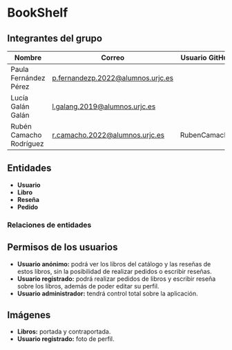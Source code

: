 # BookShelf
## Integrantes del grupo
| Nombre                  | Correo                            | Usuario GitHub |
|-------------------------|-----------------------------------|----------------|
| Paula Fernández Pérez   | p.fernandezp.2022@alumnos.urjc.es |                |
| Lucía Galán Galán       | l.galang.2019@alumnos.urjc.es     |                |
| Rubén Camacho Rodríguez | r.camacho.2022@alumnos.urjc.es    | RubenCamach0   |

## Entidades
* **Usuario**
* **Libro**
* **Reseña**
* **Pedido**
### Relaciones de entidades

## Permisos de los usuarios
* **Usuario anónimo:** podrá ver los libros del catálogo y las reseñas de estos libros, sin la posibilidad de realizar pedidos o escribir reseñas.
* **Usuario registrado:** podrá realizar pedidos de libros y escribir reseña sobre los libros, además de poder editar su perfil.
* **Usuario administrador:** tendrá control total sobre la aplicación.
## Imágenes
* **Libros:** portada y contraportada.
* **Usuario registrado:** foto de perfil.


